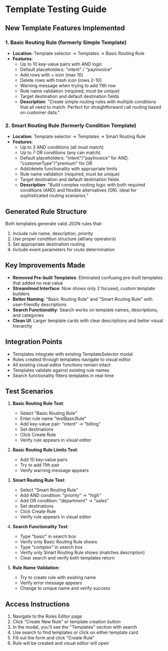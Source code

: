 # Template Testing Guide

## New Template Features Implemented

### 1. Basic Routing Rule (formerly Simple Template)
- **Location**: Template selector → Templates → Basic Routing Rule
- **Features**:
  - Up to 10 key-value pairs with AND logic
  - Default placeholders: "intent" / "payInvoice"
  - Add rows with + icon (max 10)
  - Delete rows with trash icon (rows 2-10)
  - Warning message when trying to add 11th row
  - Rule name validation (required, must be unique)
  - Target destination and default destination fields
  - **Description**: "Create simple routing rules with multiple conditions that all need to match. Perfect for straightforward call routing based on customer data."

### 2. Smart Routing Rule (formerly Condition Template)
- **Location**: Template selector → Templates → Smart Routing Rule  
- **Features**:
  - Up to 3 AND conditions (all must match)
  - Up to 7 OR conditions (any can match) 
  - Default placeholders: "intent"/"payInvoice" for AND, "customerType"/"premium" for OR
  - Add/delete functionality with appropriate limits
  - Rule name validation (required, must be unique)
  - Target destination and default destination fields
  - **Description**: "Build complex routing logic with both required conditions (AND) and flexible alternatives (OR). Ideal for sophisticated routing scenarios."

## Generated Rule Structure

Both templates generate valid JSON rules that:
1. Include rule name, description, priority
2. Use proper condition structure (all/any operators)
3. Set appropriate destination routing
4. Include event parameters for route determination

## Key Improvements Made

- **Removed Pre-built Templates**: Eliminated confusing pre-built templates that added no real value
- **Streamlined Interface**: Now shows only 2 focused, custom template builders
- **Better Naming**: "Basic Routing Rule" and "Smart Routing Rule" with user-friendly descriptions
- **Search Functionality**: Search works on template names, descriptions, and categories
- **Clean UI**: Larger template cards with clear descriptions and better visual hierarchy

## Integration Points

- Templates integrate with existing TemplateSelector modal
- Rules created through templates navigate to visual editor
- All existing visual editor functions remain intact
- Templates validate against existing rule names
- Search functionality filters templates in real-time

## Test Scenarios

1. **Basic Routing Rule Test**:
   - Select "Basic Routing Rule"
   - Enter rule name "testBasicRule" 
   - Add key-value pair: "intent" → "billing"
   - Set destinations
   - Click Create Rule
   - Verify rule appears in visual editor

2. **Basic Routing Rule Limits Test**:
   - Add 10 key-value pairs
   - Try to add 11th pair
   - Verify warning message appears

3. **Smart Routing Rule Test**:
   - Select "Smart Routing Rule"
   - Add AND condition: "priority" → "high"
   - Add OR condition: "department" → "sales"
   - Set destinations
   - Click Create Rule
   - Verify rule appears in visual editor

4. **Search Functionality Test**:
   - Type "basic" in search box
   - Verify only Basic Routing Rule shows
   - Type "complex" in search box
   - Verify only Smart Routing Rule shows (matches description)
   - Clear search and verify both templates return

5. **Rule Name Validation**:
   - Try to create rule with existing name
   - Verify error message appears
   - Change to unique name and verify success

## Access Instructions

1. Navigate to the Rules Editor page
2. Click "Create New Rule" or template creation button
3. In the modal, you'll see the "Templates" section with search
4. Use search to find templates or click on either template card
5. Fill out the form and click "Create Rule"
6. Rule will be created and visual editor will open
